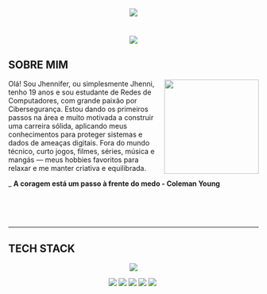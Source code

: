 <h1 align=" center">
  <img src="https://capsule-render.vercel.app/api?type=rounded&height=300&color=2D4882%20&text=Jhennifer%20Lima💤&reversal=true&fontColor=779ABF%20" >
<h1>

<p align="center">
  <img src="https://readme-typing-svg.herokuapp.com?font=Sawarabi+Gothic&size=25&pause=1000&color=779ABF&width=435&lines=Monitoramento(SOC)+%7C+Firewall+%7C+Cloud">
</p>

## SOBRE MIM
<img align="right" height="190" src="https://i.pinimg.com/originals/35/d8/30/35d8300e418ae13d78294cf919704d62.gif"> 

Olá! Sou Jhennifer, ou simplesmente Jhenni, tenho 19 anos e sou estudante de Redes de Computadores, com grande paixão por Cibersegurança. Estou dando os primeiros passos na área e muito motivada a construir uma carreira sólida, aplicando meus conhecimentos para proteger sistemas e dados de ameaças digitais.
Fora do mundo técnico, curto jogos, filmes, séries, música e mangás — meus hobbies favoritos para relaxar e me manter criativa e equilibrada.

_ **A coragem está um passo à frente do medo - Coleman Young**

<br>
<br>
<br>





---

## TECH STACK

<p align="center">
  <img src="https://skillicons.dev/icons?i=windows,linux,aws,azure,grafana,linkedin">
  </p>
  <p align="center">
    <img src="https://img.shields.io/badge/Linux-000?style=for-the-badge&logo=linux&logoColor=FCC624">
    <img src="https://img.shields.io/badge/Windows-000?style=for-the-badge&logo=windows&logoColor=2CA5E0">
    <img src="https://img.shields.io/badge/AWS-000.svg?style=for-the-badge&logo=amazon-aws&logoColor=white">
    <img src="https://img.shields.io/badge/Azure-blue?style=for-the-badge&logo=microsoft%20azure&logoColor=blue&labelColor=FFFFFF&link=https%3A%2F%2Fimages.app.goo.gl%2FK7PN1jYJd57x4q7A8">
    <img src="https://img.shields.io/badge/C%23-239120?style=for-the-badge&logo=c-sharp&logoColor=white">
    <img src="">
    </p>
